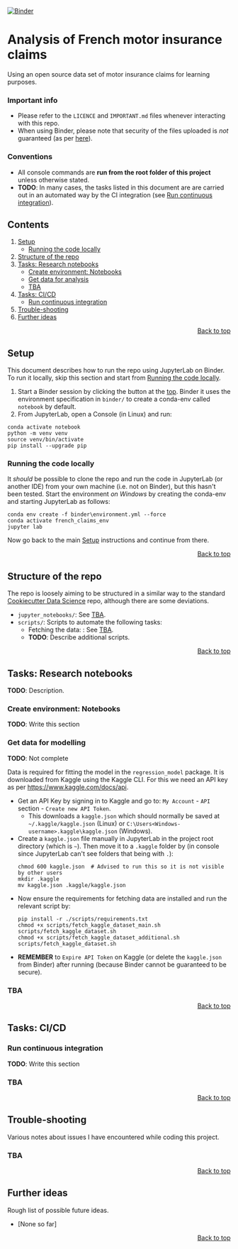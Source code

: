 <a name="top"></a>

[![Binder](https://mybinder.org/badge_logo.svg)](https://mybinder.org/v2/gh/A-Breeze/French-Motor-Claims/setup?urlpath=lab)

# Analysis of French motor insurance claims
Using an open source data set of motor insurance claims for learning purposes.

### Important info
- Please refer to the `LICENCE` and `IMPORTANT.md` files whenever interacting with this repo. 
- When using Binder, please note that security of the files uploaded is *not* guaranteed (as per [here](https://mybinder.readthedocs.io/en/latest/faq.html#can-i-push-data-from-my-binder-session-back-to-my-repository)).

### Conventions
- All console commands are **run from the root folder of this project** unless otherwise stated.
- **TODO**: In many cases, the tasks listed in this document are are carried out in an automated way by the CI integration (see [Run continuous integration](#Run-continuous-integration)).

<!--This table of contents is maintained *manually*-->
## Contents
1. [Setup](#Setup)
    - [Running the code locally](#Running-the-code-locally)
1. [Structure of the repo](#Structure-of-the-repo)
1. [Tasks: Research notebooks](#Tasks-Research-notebooks)
    - [Create environment: Notebooks](#Create-environment-Notebooks)
    - [Get data for analysis](#Get-data-for-analysis)
    - [TBA](#TBA)
1. [Tasks: CI/CD](#Tasks-CICD)
    - [Run continuous integration](#Run-continuous-integration)
1. [Trouble-shooting](#Trouble-shooting)
1. [Further ideas](#Further-ideas)

<p style="text-align:right"><a href="#top">Back to top</a></p>

## Setup
This document describes how to run the repo using JupyterLab on Binder. To run it locally, skip this section and start from [Running the code locally](#Running-the-code-locally).

1. Start a Binder session by clicking the button at the [top](#top). Binder it uses the environment specification in `binder/` to create a conda-env called `notebook` by default. 
1. From JupyterLab, open a Console (in Linux) and run:
```
conda activate notebook
python -m venv venv
source venv/bin/activate
pip install --upgrade pip
```

### Running the code locally
It *should* be possible to clone the repo and run the code in JupyterLab (or another IDE) from your own machine (i.e. not on Binder), but this hasn't been tested. Start the environment *on Windows* by creating the conda-env and starting JupyterLab as follows:
```
conda env create -f binder\environment.yml --force
conda activate french_claims_env
jupyter lab
```

Now go back to the main [Setup](#Setup) instructions and continue from there.

<p style="text-align:right"><a href="#top">Back to top</a></p>

## Structure of the repo
The repo is loosely aiming to be structured in a similar way to the standard [Cookiecutter Data Science](https://drivendata.github.io/cookiecutter-data-science/) repo, although there are some deviations.

- `jupyter_notebooks/`: See [TBA](#TBA).
- `scripts/`: Scripts to automate the following tasks:
    - Fetching the data: : See [TBA](#TBA).
    - **TODO**: Describe additional scripts.

<p style="text-align:right"><a href="#top">Back to top</a></p>

## Tasks: Research notebooks
**TODO**: Description.

### Create environment: Notebooks
**TODO**:  Write this section

### Get data for modelling
**TODO**: Not complete

Data is required for fitting the model in the `regression_model` package. It is downloaded from Kaggle using the Kaggle CLI. For this we need an API key as per <https://www.kaggle.com/docs/api>.
- Get an API Key by signing in to Kaggle and go to: `My Account` - `API` section - `Create new API Token`. 
    - This downloads a `kaggle.json` which should normally be saved at `~/.kaggle/kaggle.json` (Linux) or `C:\Users<Windows-username>.kaggle\kaggle.json` (Windows).
- Create a `kaggle.json` file manually in JupyterLab in the project root directory (which is `~`). Then move it to a `.kaggle` folder by (in console since JupyterLab can't see folders that being with `.`):
    ```
    chmod 600 kaggle.json  # Advised to run this so it is not visible by other users
    mkdir .kaggle
    mv kaggle.json .kaggle/kaggle.json
    ```
- Now ensure the requirements for fetching data are installed and run the relevant script by:
    ```
    pip install -r ./scripts/requirements.txt
    chmod +x scripts/fetch_kaggle_dataset_main.sh
    scripts/fetch_kaggle_dataset.sh
    chmod +x scripts/fetch_kaggle_dataset_additional.sh
    scripts/fetch_kaggle_dataset.sh
    ```
- **REMEMBER** to `Expire API Token` on Kaggle (or delete the `kaggle.json` from Binder) after running (because Binder cannot be guaranteed to be secure).

### TBA

<p style="text-align:right"><a href="#top">Back to top</a></p>

## Tasks: CI/CD
### Run continuous integration
**TODO**: Write this section

### TBA

<p style="text-align:right"><a href="#top">Back to top</a></p>

## Trouble-shooting
Various notes about issues I have encountered while coding this project.

### TBA

<p style="text-align:right"><a href="#top">Back to top</a></p>

## Further ideas
Rough list of possible future ideas.
- \[None so far\]

<p style="text-align:right"><a href="#top">Back to top</a></p>

